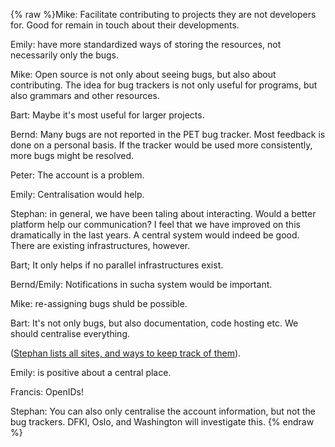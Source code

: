 {% raw %}Mike: Facilitate contributing to projects they are not developers for.
Good for remain in touch about their developments.

Emily: have more standardized ways of storing the resources, not
necessarily only the bugs.

Mike: Open source is not only about seeing bugs, but also about
contributing. The idea for bug trackers is not only useful for programs,
but also grammars and other resources.

Bart: Maybe it's most useful for larger projects.

Bernd: Many bugs are not reported in the PET bug tracker. Most feedback
is done on a personal basis. If the tracker would be used more
consistently, more bugs might be resolved.

Peter: The account is a problem.

Emily: Centralisation would help.

Stephan: in general, we have been taling about interacting. Would a
better platform help our communication? I feel that we have improved on
this dramatically in the last years. A central system would indeed be
good. There are existing infrastructures, however.

Bart; It only helps if no parallel infrastructures exist.

Bernd/Emily: Notifications in sucha system would be important.

Mike: re-assigning bugs shuld be possible.

Bart: It's not only bugs, but also documentation, code hosting etc. We
should centralise everything.

([Stephan lists all sites, and ways to keep track of
them](../InfrastructureTop)).

Emily: is positive about a central place.

Francis: OpenIDs!

Stephan: You can also only centralise the account information, but not
the bug trackers. DFKI, Oslo, and Washington will investigate this.
<update date omitted for speed>{% endraw %}